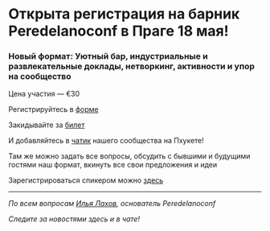 # Открыта регистрация на барник **Peredelanoconf** в Праге 18 мая!

### Новый формат: Уютный бар, индустриальные и развлекательные доклады, нетворкинг, активности и упор на сообщество

Цена участия — €30

Регистрируйтесь в [форме](https://airtable.com/appbRs7OEZzeCA0B0/pagnQLi3GBEMqqAIb/form)

Закидывайте за [билет](/./guides/how-to-pay.md)

И добавляйтесь в [чатик](https://t.me/peredelanoconf_czechia) нашего сообщества на Пхукете! 

Там же можно задать все вопросы, обсудить с бывшими и будущими гостями наш формат, вкинуть все свои предложения и идеи

Зарегистрироваться спикером можно [здесь](/./guides/tech-speech.md)

---

_По всем вопросам [Илья Лахов](https://t.me/ilakhov), основатель Peredelanoconf_

_Следите за новостями здесь и в чате!_
